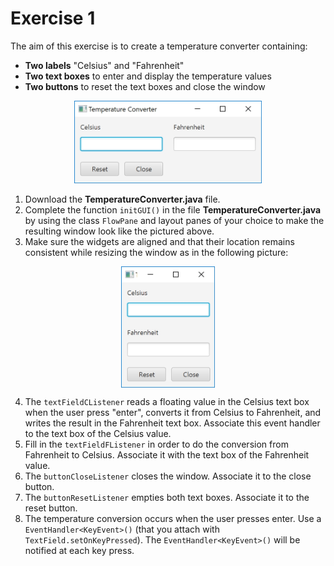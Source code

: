 # Exercise 1

The aim of this exercise is to create a temperature converter containing:

  - **Two labels** "Celsius" and "Fahrenheit"
  - **Two text boxes** to enter and display the temperature values
  - **Two buttons** to reset the text boxes and close the window


<p align="center"><img src="/img/tempconvH.jpg" width="300"></p>

1) Download the **TemperatureConverter.java** file.
2) Complete the function `initGUI()` in the file **TemperatureConverter.java** by using the class `FlowPane` and layout panes of your choice to make the resulting window look like the pictured above.
3) Make sure the widgets are aligned and that their location remains consistent while resizing the window as in the following picture:


<p align="center"><img src="/img/tempconvV.jpg" width="150" align="middle"></p>

4) The `textFieldCListener` reads a floating value in the Celsius text box when the user press "enter", converts it from Celsius to Fahrenheit, and writes the result in the Fahrenheit text box. Associate this event handler to the text box of the Celsius value.
5) Fill in the `textFieldFListener` in order to do the conversion from Fahrenheit to Celsius. Associate it with the text box of the Fahrenheit value.
6) The `buttonCloseListener` closes the window. Associate it to the close button.
7) The `buttonResetListener` empties both text boxes. Associate it to the reset button.
8) The temperature conversion occurs when the user presses enter. Use a `EventHandler<KeyEvent>()` (that you attach with `TextField.setOnKeyPressed`). The `EventHandler<KeyEvent>()` will be notified at each key press.
